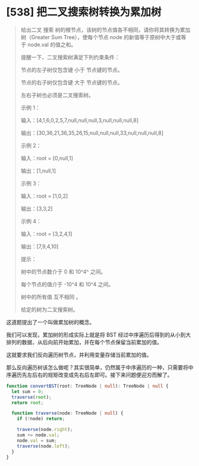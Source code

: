 # [538] 把二叉搜索树转换为累加树

> 给出二叉 搜索 树的根节点，该树的节点值各不相同，请你将其转换为累加树（Greater Sum Tree），使每个节点 node 的新值等于原树中大于或等于 node.val 的值之和。
>
> 提醒一下，二叉搜索树满足下列约束条件：
>
> 节点的左子树仅包含键 小于 节点键的节点。
>
> 节点的右子树仅包含键 大于 节点键的节点。
>
> 左右子树也必须是二叉搜索树。
>
> 示例 1：
>
> 输入：[4,1,6,0,2,5,7,null,null,null,3,null,null,null,8]
>
> 输出：[30,36,21,36,35,26,15,null,null,null,33,null,null,null,8]
>
> 示例 2：
>
> 输入：root = [0,null,1]
>
> 输出：[1,null,1]
>
> 示例 3：
>
> 输入：root = [1,0,2]
>
> 输出：[3,3,2]
>
> 示例 4：
>
> 输入：root = [3,2,4,1]
>
> 输出：[7,9,4,10]
>
> 提示：
>
> 树中的节点数介于 0 和 10^4^ 之间。
>
> 每个节点的值介于 -10^4 和 10^4 之间。
>
> 树中的所有值 互不相同 。
>
> 给定的树为二叉搜索树。

这道题提出了一个叫做累加树的概念。

我们可以发现，累加树的形成实际上就是将 BST 经过中序遍历后得到的从小到大排列的数据，从后向前开始累加，并在每个节点保留当前累加的值。

这就要求我们反向遍历树节点，并利用变量存储当前累加的值。

那么反向遍历树该怎么做呢？其实很简单，仍然属于中序遍历的一种，只需要将中序遍历先左后右的规矩改变成先右后左即可。接下来问题便迎刃而解了。

```ts
function convertBST(root: TreeNode | null): TreeNode | null {
  let sum = 0;
  traverse(root);
  return root;

  function traverse(node: TreeNode | null) {
    if (!node) return;

    traverse(node.right);
    sum += node.val;
    node.val = sum;
    traverse(node.left);
  }
}
```
